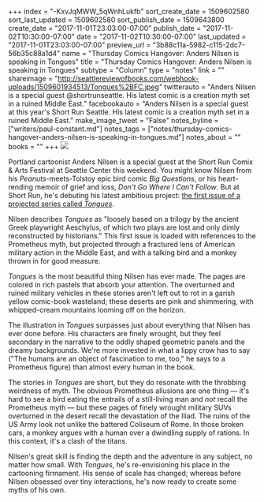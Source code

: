 +++
index = "-KxvJqMWW_5qWnhLukfb"
sort_create_date = 1509602580
sort_last_updated = 1509602580
sort_publish_date = 1509643800
create_date = "2017-11-01T23:03:00-07:00"
publish_date = "2017-11-02T10:30:00-07:00"
date = "2017-11-02T10:30:00-07:00"
last_updated = "2017-11-01T23:03:00-07:00"
preview_url = "3b88c11a-5982-c115-2dc7-56b35c88a1d4"
name = "Thursday Comics Hangover: Anders Nilsen is speaking in Tongues"
title = "Thursday Comics Hangover: Anders Nilsen is speaking in Tongues"
subtype = "Column"
type = "notes"
link = ""
shareimage = "http://seattlereviewofbooks.com/webhook-uploads/1509601934513/Tongues%2BFC.jpeg"
twitterauto = "Anders Nilsen is a special guest @shortrunseattle. His latest comic is a creation myth set in a ruined Middle East."
facebookauto = "Anders Nilsen is a special guest at this year's Short Run Seattle. His latest comic is a creation myth set in a ruined Middle East."
make_image_tweet = "False"
notes_byline = ["writers/paul-constant.md"]
notes_tags = ["notes/thursday-comics-hangover-anders-nilsen-is-speaking-in-tongues.md"]
notes_about = ""
books = ""
+++
![](/webhook-uploads/1509601934513/Tongues%2BFC.jpeg)

Portland cartoonist Anders Nilsen is a special guest at the Short Run Comix & Arts Festival at Seattle Center this weekend. You might know Nilsen from his *Peanuts*-meets-Tolstoy epic bird comic *Big Questions*, or his heart-rending memoir of grief and loss, *Don't Go Where I Can't Follow*. But at Short Run, he's debuting his latest ambitious project: [the first issue of a projected series called *Tongues*](https://www.andersbrekhusnilsen.com/tongues/).

Nilsen describes *Tongues* as "loosely based on a trilogy by the ancient Greek playwright Aeschylus, of which two plays are lost and only dimly reconstructed by historians." This first issue is loaded with references to the Prometheus myth, but projected through a fractured lens of American military action in the Middle East, and with a talking bird and a monkey thrown in for good measure.

*Tongues* is the most beautiful thing Nilsen has ever made. The pages are colored in rich pastels that absorb your attention. The overturned and ruined military vehicles in these stories aren't left out to rot in a garish yellow comic-book wasteland; these deserts are pink and shimmering, with whipped-cream mountains looming off on the horizon.

The illustration in *Tongues* surpasses just about everything that Nilsen has ever done before. His characters are finely wrought, but they feel secondary in the narrative to the oddly shaped geometric panels and the dreamy backgrounds. We're more invested in what a lippy crow has to say ("The humans are an object of fascination to me, too," he says to a Prometheus figure) than almost every human in the book.

The stories in *Tongues* are short, but they do resonate with the throbbing weirdness of myth. The obvious Prometheus allusions are one thing — it's hard to see a bird eating the entrails of a still-living man and *not* recall the Prometheus myth — but these pages of finely wrought military SUVs overturned in the desert recall the devastation of the Iliad. The ruins of the US Army look not unlike the battered Coliseum of Rome. In those broken cars, a monkey argues with a human over a dwindling supply of rations. In this context, it's a clash of the titans.

Nilsen's great skill is finding the depth and the adventure in any subject, no matter how small. With *Tongues*, he's re-envisioning his place in the cartooning firmament. His sense of scale has changed; whereas before Nilsen obsessed over tiny interactions, he's now ready to create some myths of his own.
